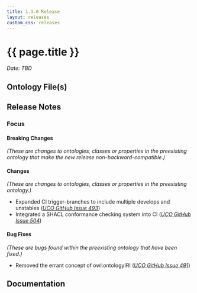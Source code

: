 ```yaml
---
title: 1.1.0 Release
layout: releases
custom_css: releases
---
```


# {{ page.title }}

*Date: TBD*


## Ontology File(s)


## Release Notes


### Focus


#### Breaking Changes

*(These are changes to ontologies, classes or properties in the preexisting ontology that make the new release non-backward-compatible.)*


#### Changes

*(These are changes to ontologies, classes or properties in the preexisting ontology.)*

* Expanded CI trigger-branches to include multiple develops and unstables ([*UCO GitHub Issue 493*](https://github.com/ucoProject/UCO/issues/493))
* Integrated a SHACL conformance checking system into CI ([*UCO GitHub Issue 504*](https://github.com/ucoProject/UCO/issues/504))

#### Bug Fixes

*(These are bugs found within the preexisting ontology that have been fixed.)*

* Removed the errant concept of owl:ontologyIRI ([*UCO GitHub Issue 491*](https://github.com/ucoProject/UCO/issues/491))

## Documentation
